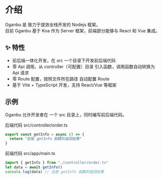 # 介绍

Gganbu 是 致力于提效全栈开发的 Nodejs 框架。  
目前 Gganbu 基于 Koa 作为 Server 框架，前端部分能够与 React 和 Vue 集成。

## ✨ 特性

- 前后端一体化开发，在 src 一个目录下开发前后端代码
- 零 Api 调用，从 controller（可配置）目录 引入函数，调用函数自动转换为 Api 请求
- 零 Route 配置，按照文件所在路径 自动配置 Route
- 基于 Vite + TypeScript 开发，支持 React/Vue 等框架

## 示例

Gganbu 允许开发者在 一个 src 目录上，同时编写前后端代码。

后端代码 src/controller/order.ts

```js
export const getInfo = async () => {
  return "这是 getInfo 函数的返回结果"
}
```

前端代码 src/app/main.ts

```js
import { getInfo } from "./controller/order.ts"
let data = await getInfo()
console.log(data) // 这是 getInfo 函数的返回结果
```
